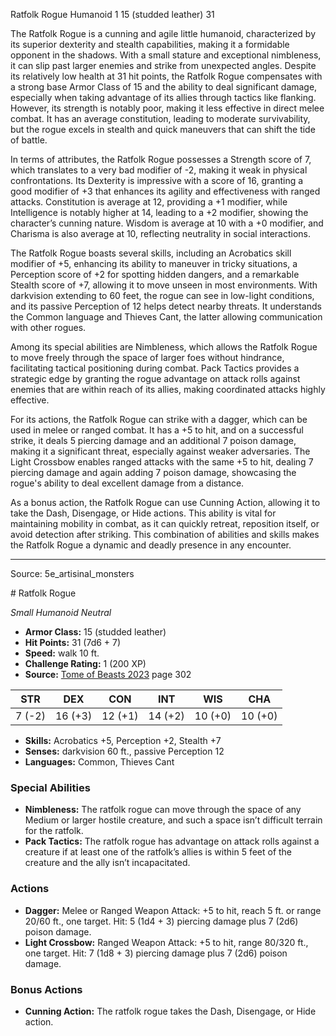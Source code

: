 <MonsterName/>Ratfolk Rogue</MonsterName>
<CreatureType/>Humanoid</CreatureType>
<CR/>1</CR>
<AC/>15 (studded leather)</AC>
<HP/>31</HP>
<summary>The Ratfolk Rogue is a cunning and agile little humanoid, characterized by its superior dexterity and stealth capabilities, making it a formidable opponent in the shadows. With a small stature and exceptional nimbleness, it can slip past larger enemies and strike from unexpected angles. Despite its relatively low health at 31 hit points, the Ratfolk Rogue compensates with a strong base Armor Class of 15 and the ability to deal significant damage, especially when taking advantage of its allies through tactics like flanking. However, its strength is notably poor, making it less effective in direct melee combat. It has an average constitution, leading to moderate survivability, but the rogue excels in stealth and quick maneuvers that can shift the tide of battle.</summary>

<detail>

In terms of attributes, the Ratfolk Rogue possesses a Strength score of 7, which translates to a very bad modifier of -2, making it weak in physical confrontations. Its Dexterity is impressive with a score of 16, granting a good modifier of +3 that enhances its agility and effectiveness with ranged attacks. Constitution is average at 12, providing a +1 modifier, while Intelligence is notably higher at 14, leading to a +2 modifier, showing the character’s cunning nature. Wisdom is average at 10 with a +0 modifier, and Charisma is also average at 10, reflecting neutrality in social interactions. 

The Ratfolk Rogue boasts several skills, including an Acrobatics skill modifier of +5, enhancing its ability to maneuver in tricky situations, a Perception score of +2 for spotting hidden dangers, and a remarkable Stealth score of +7, allowing it to move unseen in most environments. With darkvision extending to 60 feet, the rogue can see in low-light conditions, and its passive Perception of 12 helps detect nearby threats. It understands the Common language and Thieves Cant, the latter allowing communication with other rogues.

Among its special abilities are Nimbleness, which allows the Ratfolk Rogue to move freely through the space of larger foes without hindrance, facilitating tactical positioning during combat. Pack Tactics provides a strategic edge by granting the rogue advantage on attack rolls against enemies that are within reach of its allies, making coordinated attacks highly effective.

For its actions, the Ratfolk Rogue can strike with a dagger, which can be used in melee or ranged combat. It has a +5 to hit, and on a successful strike, it deals 5 piercing damage and an additional 7 poison damage, making it a significant threat, especially against weaker adversaries. The Light Crossbow enables ranged attacks with the same +5 to hit, dealing 7 piercing damage and again adding 7 poison damage, showcasing the rogue's ability to deal excellent damage from a distance.

As a bonus action, the Ratfolk Rogue can use Cunning Action, allowing it to take the Dash, Disengage, or Hide actions. This ability is vital for maintaining mobility in combat, as it can quickly retreat, reposition itself, or avoid detection after striking. This combination of abilities and skills makes the Ratfolk Rogue a dynamic and deadly presence in any encounter.</detail>



---

Source: 5e_artisinal_monsters

<statblock>
# Ratfolk Rogue

*Small* *Humanoid* *Neutral*

- **Armor Class:** 15 (studded leather)
- **Hit Points:** 31 (7d6 + 7)
- **Speed:** walk 10 ft.
- **Challenge Rating:** 1 (200 XP)
- **Source:** [Tome of Beasts 2023](https://koboldpress.com/kpstore/product/tome-of-beasts-1-2023-edition/) page 302

| STR | DEX | CON | INT | WIS | CHA |
| --- | --- | --- | --- | --- | --- |
| 7 (-2) | 16 (+3) | 12 (+1) | 14 (+2) | 10 (+0) | 10 (+0) |

- **Skills:** Acrobatics +5, Perception +2, Stealth +7
- **Senses:** darkvision 60 ft., passive Perception 12
- **Languages:** Common, Thieves Cant

### Special Abilities

- **Nimbleness:** The ratfolk rogue can move through the space of any Medium or larger hostile creature, and such a space isn’t difficult terrain for the ratfolk.
- **Pack Tactics:** The ratfolk rogue has advantage on attack rolls against a creature if at least one of the ratfolk’s allies is within 5 feet of the creature and the ally isn’t incapacitated.

### Actions

- **Dagger:** Melee or Ranged Weapon Attack: +5 to hit, reach 5 ft. or range 20/60 ft., one target. Hit: 5 (1d4 + 3) piercing damage plus 7 (2d6) poison damage.
- **Light Crossbow:** Ranged Weapon Attack: +5 to hit, range 80/320 ft., one target. Hit: 7 (1d8 + 3) piercing damage plus 7 (2d6) poison damage.

### Bonus Actions

- **Cunning Action:** The ratfolk rogue takes the Dash, Disengage, or Hide action.
</statblock>


